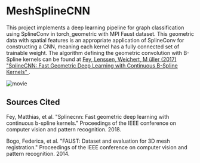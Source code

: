 # MeshSplineCNN
This project implements a deep learning pipeline for graph classification using SplineConv in torch_geometric with MPI Faust dataset. This geometric data with spatial features is an appropriate application of SplineConv for constructing a CNN, meaning each kernel has a fully connected set of trainable weight. The algorithm defining the geometric convolution with B-Spline kernels can be found at [Fey, Lenssen, Weichert, M ̈uller (2017) "SplineCNN: Fast Geometric Deep Learning with Continuous B-Spline Kernels" ]([https://link-url-here.org](https://openaccess.thecvf.com/content_cvpr_2018/papers/Fey_SplineCNN_Fast_Geometric_CVPR_2018_paper.pdf)).

![movie](https://github.com/sofiathelima/MeshSplineCNN/assets/91429357/2d433757-d598-417f-ae9e-20810d61ec46)

## Sources Cited
Fey, Matthias, et al. "Splinecnn: Fast geometric deep learning with continuous b-spline kernels." Proceedings of the IEEE conference on computer vision and pattern recognition. 2018.

Bogo, Federica, et al. "FAUST: Dataset and evaluation for 3D mesh registration." Proceedings of the IEEE conference on computer vision and pattern recognition. 2014.
